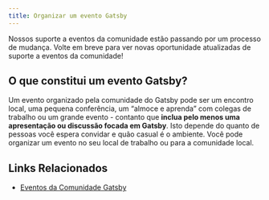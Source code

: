 ```yaml
---
title: Organizar um evento Gatsby
---
```


Nossos suporte a eventos da comunidade estão passando por um processo de mudança. Volte em breve para ver novas oportunidade atualizadas de suporte a eventos da comunidade!

## O que constitui um evento Gatsby?

Um evento organizado pela comunidade do Gatsby pode ser um encontro local, uma pequena conferência, um “almoce e aprenda” com colegas de trabalho ou um grande evento - contanto que **inclua pelo menos uma apresentação ou discussão focada em Gatsby**. Isto depende do quanto de pessoas você espera convidar e quão casual é o ambiente. Você pode organizar um evento no seu local de trabalho ou para a comunidade local.

## Links Relacionados

- [Eventos da Comunidade Gatsby](/contributing/events)
